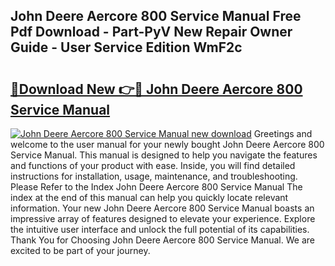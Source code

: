 ## John Deere Aercore 800 Service Manual Free Pdf Download - Part-PyV New Repair Owner Guide - User Service Edition WmF2c

# <h2><a href="http://bc93143.oget.top/?id=John+Deere+Aercore+800+Service+Manual">🔗Download New 👉🔴 John Deere Aercore 800 Service Manual</a></h2>

[![John Deere Aercore 800 Service Manual new download](https://i.imgur.com/5g1atiW.png)](http://bc93143.oget.top/?id=John+Deere+Aercore+800+Service+Manual)
Greetings and welcome to the user manual for your newly bought John Deere Aercore 800 Service Manual. This manual is designed to help you navigate the features and functions of your product with ease. Inside, you will find detailed instructions for installation, usage, maintenance, and troubleshooting. Please Refer to the Index John Deere Aercore 800 Service Manual The index at the end of this manual can help you quickly locate relevant information. Your new John Deere Aercore 800 Service Manual boasts an impressive array of features designed to elevate your experience. Explore the intuitive user interface and unlock the full potential of its capabilities. Thank You for Choosing John Deere Aercore 800 Service Manual. We are excited to be part of your journey.
